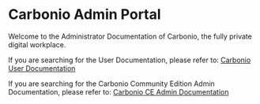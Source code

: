 # Carbonio Admin Portal

Welcome to the Administrator Documentation of Carbonio, the fully private digital
workplace.

If you are searching for the User Documentation, please refer to:
[Carbonio User Documentation](https://docs.zextras.com/user-guides/carbonio/en/html)

If you are searching for the Carbonio Community Edition Admin Documentation, please refer to:
[Carbonio CE Admin Documentation](https://docs.zextras.com/carbonio-ce/html/index.html)

